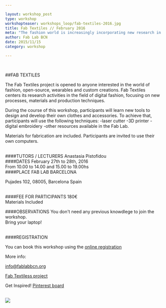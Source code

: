 ```yaml
---

layout: workshop_post
type: workshop
workshopteaser: workshops_loop/fab-textiles-2016.jpg
title: Fab Textiles // February 2016
meta: "The fashion world is increasingly incorporating new research in structures and new materials to expand its field of work and experimentation. This application of technology and digital fabrication to traditional manufacturing and industrial techniques are changing the ways of producing and designing clothing. "
author: Fab Lab BCN
date: 2015/11/15
category: workshop

---
```


<br>

##FAB TEXTILES

The Fab Textiles project is opened to anyone interested in the world of fashion, open-source, wearables and custom creations. Fab Textiles centers its research activities in the field of digital fashion, focusing on new processes, materials and production techniques. 

During the course of this workshop, participants will learn new tools to design and develop their own clothes and accessories. To achieve that, participants will use the following techniques:
-laser cutter
-3D printer
-digital embroidery
-other resources available in the Fab Lab.


Materials for fabrication are included.
Participants are invited to use their own computers.


<br>
####TUTORS / LECTURERS
Anastasia Pistofidou


<br>
####DATES
February 27th to 28th, 2016
<br>
From 10.00 to 14.00 and 15.00 to 19.00hs

<br>
####PLACE
FAB LAB BARCELONA

Pujades 102, 
08005, Barcelona 
Spain

<br>
####FEE FOR PARTICIPANTS
180€ <br>
Materials Included

####OBSERVATIONS
You don't need any previous knowdlege to join the workshop.<br>
Bring your laptop!


<br>
####REGISTRATION 

You can book this workshop using the <a target="_blank" href="http://fablab.fikket.com/event/taller-de-fab-textiles"><u>online registration</u></a> 

More info: <br>

info@fablabbcn.org<br>

<a target="_blank" href="http://fabtextiles.org/"><u>Fab Textiless project</u></a>

Get Inspired! <a target="_blank" href="https://www.pinterest.com/fabtextiles/fab-textiles//"><u>Pinterest board</u></a> 



<br>

<img src="{{site.baseurl}}{{ site.url }}/img/workshops/workshops_loop/fab-textiles-2016.jpg">


